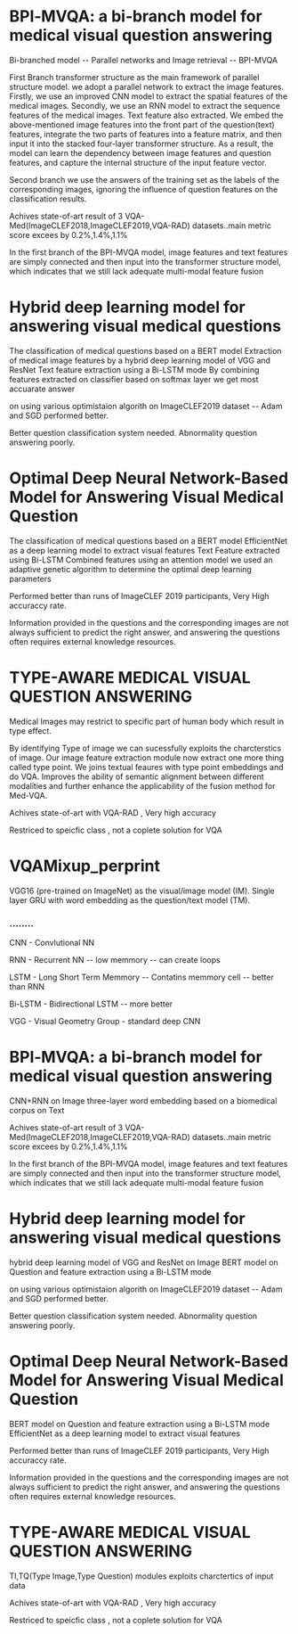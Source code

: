 # BPI‑MVQA: a bi‑branch model for medical visual question answering

Bi-branched model -- Parallel networks and Image retrieval -- BPI-MVQA

First Branch 
transformer structure as the main framework of parallel structure model.
we adopt a parallel network to extract the image features. Firstly, we use an
improved CNN model to extract the spatial features of
the medical images. Secondly, we use an RNN model to
extract the sequence features of the medical images.
Text feature also extracted.
We embed the above-mentioned image features into the front part of the question(text) features,
integrate the two parts of features into a feature matrix, and then input it into the stacked four-layer transformer structure. As a result, the model can learn
the dependency between image features and question
features, and capture the internal structure of
the input feature vector.

Second branch
we use the answers of the training set as
the labels of the corresponding images, ignoring the influence
of question features on the classification results.

Achives state-of-art result of 3 VQA-Med(ImageCLEF2018,ImageCLEF2019,VQA-RAD) datasets..main metric score excees by 0.2%,1.4%,1.1%

In  the  first  branch  of  the  BPI-MVQA  model,  image  features  and  text  features  are  simply  connected  and  then  input  into  the  transformer  structure  model, which  indicates  that  we  still  lack  adequate  multi-modal  feature  fusion 

# Hybrid deep learning model for answering visual medical questions

The classification of medical questions based on a BERT model
Extraction  of  medical  image  features  by  a  hybrid  deep  learning  model of VGG and ResNet
Text  feature extraction using a Bi-LSTM mode 
By combining features extracted on classifier based on softmax layer we get most accuarate answer

on using various optimistaion algorith on ImageCLEF2019 dataset -- Adam and SGD performed better.

Better question classification system needed. Abnormality question answering poorly. 

# Optimal Deep Neural Network-Based Model for Answering Visual Medical Question

The classification of medical questions based on a BERT model
EfficientNet as a deep learning model to extract visual features
Text Feature extracted using Bi-LSTM
Combined features using an attention model
we used an adaptive genetic algorithm to determine the optimal deep learning parameters

Performed better than runs of ImageCLEF 2019 participants, Very High accuraccy rate.

Information provided in the questions and the corresponding images are not always sufficient to predict the right answer, and answering the questions often requires external knowledge resources.

# TYPE-AWARE MEDICAL VISUAL QUESTION ANSWERING

Medical Images may restrict to specific part of human body which result in type effect.

By identifying Type of image we can sucessfully exploits the charcterstics of image.
Our image feature extraction module now extract one more thing called type point.
We joins textual feaures with type point embeddings and do VQA.
Improves the ability of semantic alignment between different modalities and further enhance the applicability of the fusion method for Med-VQA.

Achives state-of-art with VQA-RAD , Very high accuracy

Restriced to speicfic class , not a coplete solution for VQA

# VQAMixup_perprint

VGG16 (pre-trained on ImageNet) as the visual/image model (IM).
Single layer GRU with word embedding as the question/text model (TM).

### ........

CNN - Convlutional NN

RNN - Recurrent NN -- low memmory -- can create loops

LSTM - Long Short Term Memmory -- Contatins memmory cell -- better than RNN

Bi-LSTM - Bidirectional LSTM -- more better

VGG - Visual Geometry Group - standard deep CNN

# BPI‑MVQA: a bi‑branch model for medical visual question answering

CNN+RNN on Image
three-layer  word  embedding  based  on  a  biomedical  corpus on Text

Achives state-of-art result of 3 VQA-Med(ImageCLEF2018,ImageCLEF2019,VQA-RAD) datasets..main metric score excees by 0.2%,1.4%,1.1%

In  the  first  branch  of  the  BPI-MVQA  model,  image  features  and  text  features  are  simply  connected  and  then  input  into  the  transformer  structure  model, which  indicates  that  we  still  lack  adequate  multi-modal  feature  fusion 

# Hybrid deep learning model for answering visual medical questions

hybrid  deep  learning  model of VGG and ResNet on Image
BERT model on Question and feature extraction using a Bi-LSTM mode 

on using various optimistaion algorith on ImageCLEF2019 dataset -- Adam and SGD performed better.

Better question classification system needed. Abnormality question answering poorly. 

# Optimal Deep Neural Network-Based Model for Answering Visual Medical Question

BERT model on Question and feature extraction using a Bi-LSTM mode 
EfficientNet as a deep learning model to extract visual features

Performed better than runs of ImageCLEF 2019 participants, Very High accuraccy rate.

Information provided in the questions and the corresponding images are not always sufficient to predict the right answer, and answering the questions often requires external knowledge resources.

# TYPE-AWARE MEDICAL VISUAL QUESTION ANSWERING

TI,TQ(Type Image,Type Question) modules exploits charctertics of input data 

Achives state-of-art with VQA-RAD , Very high accuracy

Restriced to speicfic class , not a coplete solution for VQA
